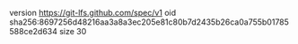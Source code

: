 version https://git-lfs.github.com/spec/v1
oid sha256:8697256d48216aa3a8a3ec205e81c80b7d2435b26ca0a755b01785588ce2d634
size 30
